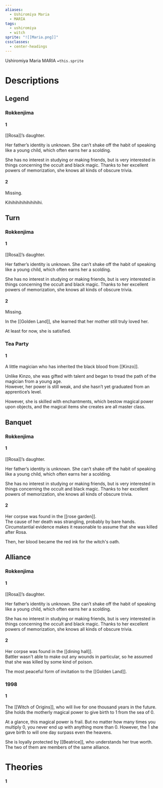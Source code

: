 ```yaml
---
aliases:
  - Ushiromiya Maria
  - MARIA
tags:
  - ushiromiya
  - witch
sprite: "![[Maria.png]]"
cssclasses:
  - center-headings
---
```

Ushiromiya Maria
MARIA
`=this.sprite`

# Descriptions

## Legend
### Rokkenjima
#### 1
[[Rosa]]’s daughter.

Her father’s identity is unknown. She can’t shake off the habit of speaking like a young child, which often earns her a scolding.

She has no interest in studying or making friends, but is very interested in things concerning the occult and black magic. Thanks to her excellent powers of memorization, she knows all kinds of obscure trivia.
#### 2
Missing.

Kihihihihihihihihihi.
## Turn
### Rokkenjima
#### 1
[[Rosa]]’s daughter.

Her father’s identity is unknown. She can’t shake off the habit of speaking like a young child, which often earns her a scolding.

She has no interest in studying or making friends, but is very interested in things concerning the occult and black magic. Thanks to her excellent powers of memorization, she knows all kinds of obscure trivia.
#### 2
Missing.  

In the [[Golden Land]], she learned that her mother still truly loved her.  

At least for now, she is satisfied.
### Tea Party
#### 1
 A little magician who has inherited the black blood from [[Kinzo]].  

Unlike Kinzo, she was gifted with talent and began to tread the path of the magician from a young age.  
However, her power is still weak, and she hasn’t yet graduated from an apprentice’s level.  

However, she is skilled with enchantments, which bestow magical power upon objects, and the magical items she creates are all master class. 
## Banquet
### Rokkenjima
#### 1
[[Rosa]]’s daughter.

Her father’s identity is unknown. She can’t shake off the habit of speaking like a young child, which often earns her a scolding.

She has no interest in studying or making friends, but is very interested in things concerning the occult and black magic. Thanks to her excellent powers of memorization, she knows all kinds of obscure trivia.
#### 2
Her corpse was found in the [[rose garden]].  
The cause of her death was strangling, probably by bare hands. Circumstantial evidence makes it reasonable to assume that she was killed after Rosa.  

Then, her blood became the red ink for the witch's oath.
## Alliance
### Rokkenjima
#### 1
[[Rosa]]’s daughter.

Her father’s identity is unknown. She can’t shake off the habit of speaking like a young child, which often earns her a scolding.

She has no interest in studying or making friends, but is very interested in things concerning the occult and black magic. Thanks to her excellent powers of memorization, she knows all kinds of obscure trivia.
#### 2
Her corpse was found in the [[dining hall]].  
Battler wasn't able to make out any wounds in particular, so he assumed that she was killed by some kind of poison.  

The most peaceful form of invitation to the [[Golden Land]].
### 1998
#### 1
The [[Witch of Origins]], who will live for one thousand years in the future.
She holds the motherly magical power to give birth to 1 from the sea of 0.

At a glance, this magical power is frail.
But no matter how many times you multiply 0, you never end up with anything more than 0. However, the 1 she gave birth to will one day surpass even the heavens.

She is loyally protected by [[Beatrice]], who understands her true worth.
The two of them are members of the same alliance.
# Theories
#### 1
